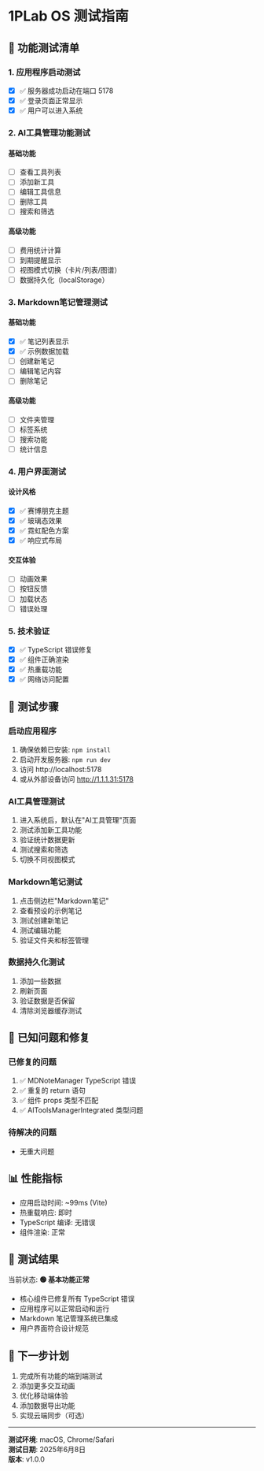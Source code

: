 # 1PLab OS 测试指南

## 🧪 功能测试清单

### 1. 应用程序启动测试
- [x] ✅ 服务器成功启动在端口 5178
- [x] ✅ 登录页面正常显示
- [x] ✅ 用户可以进入系统

### 2. AI工具管理功能测试
#### 基础功能
- [ ] 查看工具列表
- [ ] 添加新工具
- [ ] 编辑工具信息
- [ ] 删除工具
- [ ] 搜索和筛选

#### 高级功能
- [ ] 费用统计计算
- [ ] 到期提醒显示
- [ ] 视图模式切换（卡片/列表/图谱）
- [ ] 数据持久化（localStorage）

### 3. Markdown笔记管理测试
#### 基础功能
- [x] ✅ 笔记列表显示
- [x] ✅ 示例数据加载
- [ ] 创建新笔记
- [ ] 编辑笔记内容
- [ ] 删除笔记

#### 高级功能
- [ ] 文件夹管理
- [ ] 标签系统
- [ ] 搜索功能
- [ ] 统计信息

### 4. 用户界面测试
#### 设计风格
- [x] ✅ 赛博朋克主题
- [x] ✅ 玻璃态效果
- [x] ✅ 霓虹配色方案
- [x] ✅ 响应式布局

#### 交互体验
- [ ] 动画效果
- [ ] 按钮反馈
- [ ] 加载状态
- [ ] 错误处理

### 5. 技术验证
- [x] ✅ TypeScript 错误修复
- [x] ✅ 组件正确渲染
- [x] ✅ 热重载功能
- [x] ✅ 网络访问配置

## 🔧 测试步骤

### 启动应用程序
1. 确保依赖已安装: `npm install`
2. 启动开发服务器: `npm run dev`
3. 访问 http://localhost:5178
4. 或从外部设备访问 http://1.1.1.31:5178

### AI工具管理测试
1. 进入系统后，默认在"AI工具管理"页面
2. 测试添加新工具功能
3. 验证统计数据更新
4. 测试搜索和筛选
5. 切换不同视图模式

### Markdown笔记测试
1. 点击侧边栏"Markdown笔记"
2. 查看预设的示例笔记
3. 测试创建新笔记
4. 测试编辑功能
5. 验证文件夹和标签管理

### 数据持久化测试
1. 添加一些数据
2. 刷新页面
3. 验证数据是否保留
4. 清除浏览器缓存测试

## 🐛 已知问题和修复

### 已修复的问题
1. ✅ MDNoteManager TypeScript 错误
2. ✅ 重复的 return 语句
3. ✅ 组件 props 类型不匹配
4. ✅ AIToolsManagerIntegrated 类型问题

### 待解决的问题
- 无重大问题

## 📊 性能指标

- 应用启动时间: ~99ms (Vite)
- 热重载响应: 即时
- TypeScript 编译: 无错误
- 组件渲染: 正常

## 🎯 测试结果

当前状态: **🟢 基本功能正常**

- 核心组件已修复所有 TypeScript 错误
- 应用程序可以正常启动和运行
- Markdown 笔记管理系统已集成
- 用户界面符合设计规范

## 🚀 下一步计划

1. 完成所有功能的端到端测试
2. 添加更多交互动画
3. 优化移动端体验
4. 添加数据导出功能
5. 实现云端同步（可选）

---

**测试环境**: macOS, Chrome/Safari  
**测试日期**: 2025年6月8日  
**版本**: v1.0.0
